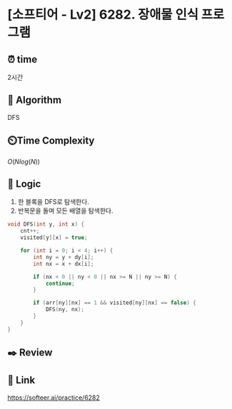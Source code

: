 # [소프티어 - Lv2] 6282. 장애물 인식 프로그램
 
## ⏰  **time**
2시간

## :pushpin: **Algorithm**
DFS

## ⏲️**Time Complexity**
$O(Nlog(N))$

## :round_pushpin: **Logic**
1. 한 블록을 DFS로 탐색한다.
2. 반복문을 돌며 모든 배열을 탐색한다.
```cpp
void DFS(int y, int x) {
	cnt++;
	visited[y][x] = true;

	for (int i = 0; i < 4; i++) {
		int ny = y + dy[i];
		int nx = x + dx[i];

		if (nx < 0 || ny < 0 || nx >= N || ny >= N) {
			continue;
		}

		if (arr[ny][nx] == 1 && visited[ny][nx] == false) {
			DFS(ny, nx);
		}
	}
}
```

## :black_nib: **Review**


## 📡 Link
https://softeer.ai/practice/6282
